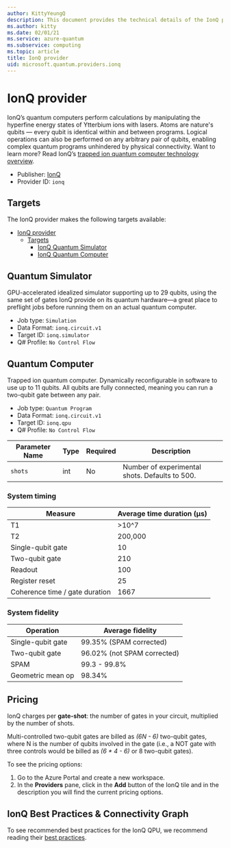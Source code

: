 ```yaml
---
author: KittyYeungQ
description: This document provides the technical details of the IonQ provider
ms.author: kitty
ms.date: 02/01/21
ms.service: azure-quantum
ms.subservice: computing
ms.topic: article
title: IonQ provider
uid: microsoft.quantum.providers.ionq
---
```


# IonQ provider

IonQ’s quantum computers perform calculations by manipulating the hyperfine energy states of Ytterbium ions with lasers. Atoms are nature's qubits — every qubit is identical within and between programs. Logical operations can also be performed on any arbitrary pair of qubits, enabling complex quantum programs unhindered by physical connectivity. Want to learn more? Read IonQ’s [trapped ion quantum computer technology overview](https://ionq.com/technology).

- Publisher: [IonQ](https://ionq.com)
- Provider ID: `ionq`

## Targets

The IonQ provider makes the following targets available:

- [IonQ provider](#ionq-provider)
  - [Targets](#targets)
    - [IonQ Quantum Simulator](#quantum-simulator)
    - [IonQ Quantum Computer](#quantum-computer)

## Quantum Simulator
GPU-accelerated idealized simulator supporting up to 29 qubits, using the same set of gates IonQ provide on its quantum hardware—a great place to preflight jobs before running them on an actual quantum computer.

- Job type: `Simulation`
- Data Format: `ionq.circuit.v1`
- Target ID: `ionq.simulator`
- Q# Profile: `No Control Flow`

## Quantum Computer
Trapped ion quantum computer. Dynamically reconfigurable in software to use up to 11 qubits. All qubits are fully connected, meaning you can run a two-qubit gate between any pair.

- Job type: `Quantum Program`
- Data Format: `ionq.circuit.v1`
- Target ID: `ionq.qpu`
- Q# Profile: `No Control Flow`

| Parameter Name | Type     | Required | Description |
|----------------|----------|----------|-------------|
| `shots`   | int    | No | Number of experimental shots. Defaults to 500. |

### System timing

| Measure | Average time duration (µs) |
|---------|----------------------------|
| T1 | >10^7 |
| T2 | 200,000 | 
| Single-qubit gate | 10 | 
| Two-qubit gate | 210 | 
| Readout | 100 | 
| Register reset | 25 | 
| Coherence time / gate duration | 1667 | 

### System fidelity

| Operation | Average fidelity |
|-----------|------------------|
| Single-qubit gate | 99.35% (SPAM corrected) |
| Two-qubit gate | 96.02% (not SPAM corrected) |
| SPAM | 99.3 - 99.8% |
| Geometric mean op | 98.34% |

## Pricing

IonQ charges per **gate-shot**: the number of gates in your circuit, multiplied by the number of shots.

Multi-controlled two-qubit gates are billed as _(6N - 6)_ two-qubit gates, where N is the number of qubits involved in the gate (i.e., a NOT gate with three controls would be billed as _(6 * 4 - 6)_ or 8 two-qubit gates).

To see the pricing options:

1. Go to the Azure Portal and create a new workspace.
1. In the **Providers** pane, click in the **Add** button of the IonQ tile and in the description you will find the current pricing options.

## IonQ Best Practices & Connectivity Graph

To see recommended best practices for the IonQ QPU, we recommend reading their [best practices](https://ionq.com/best-practices).